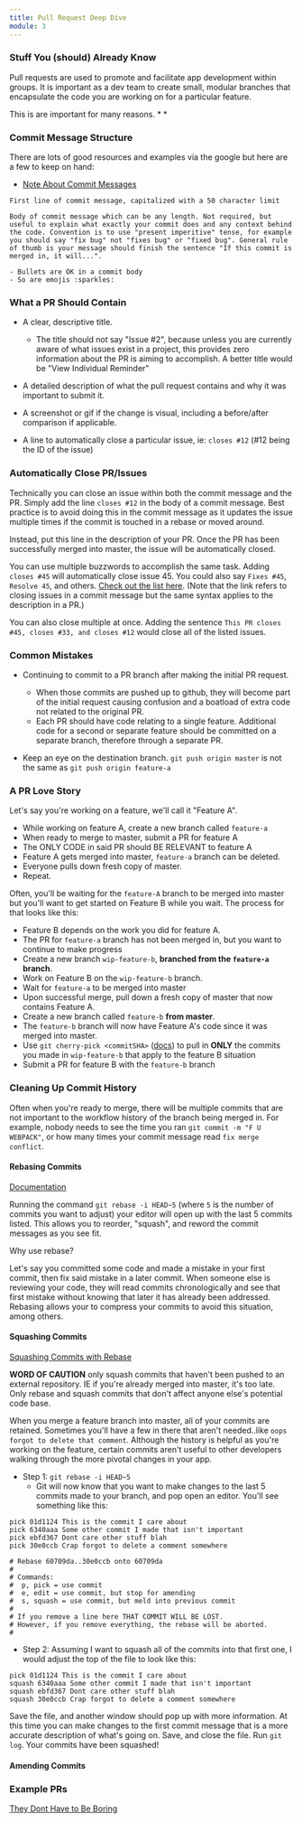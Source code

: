 ```yaml
---
title: Pull Request Deep Dive
module: 3
---
```


### Stuff You (should) Already Know

Pull requests are used to promote and facilitate app development within groups. It is important as a dev team to create small, modular branches that encapsulate the code you are working on for a particular feature.

This is are important for many reasons.
*
*

### Commit Message Structure
There are lots of good resources and examples via the google but here are a few to keep on hand:
  * [Note About Commit Messages](http://tbaggery.com/2008/04/19/a-note-about-git-commit-messages.html)

```
First line of commit message, capitalized with a 50 character limit

Body of commit message which can be any length. Not required, but useful to explain what exactly your commit does and any context behind the code. Convention is to use "present imperitive" tense, for example you should say "fix bug" not "fixes bug" or "fixed bug". General rule of thumb is your message should finish the sentence "If this commit is merged in, it will...".

- Bullets are OK in a commit body
- So are emojis :sparkles:
```

### What a PR Should Contain

* A clear, descriptive title.
  - The title should not say "Issue #2", because unless you are currently aware of what issues exist in a project, this provides zero information about the PR is aiming to accomplish. A better title would be "View Individual Reminder"

* A detailed description of what the pull request contains and why it was important to submit it.

* A screenshot or gif if the change is visual, including a before/after comparison if applicable.

* A line to automatically close a particular issue, ie: `closes #12` (#12 being the ID of the issue)

### Automatically Close PR/Issues

Technically you can close an issue within both the commit message and the PR. Simply add the line `closes #12` in the body of a commit message. Best practice is to avoid doing this in the commit message as it updates the issue multiple times if the commit is touched in a rebase or moved around.  

Instead, put this line in the description of your PR. Once the PR has been successfully merged into master, the issue will be automatically closed.  

You can use multiple buzzwords to accomplish the same task. Adding `closes #45` will automatically close issue 45. You could also say `Fixes #45`, `Resolve 45`, and others. [Check out the list here](https://help.github.com/articles/closing-issues-via-commit-messages/). (Note that the link refers to closing issues in a commit message but the same syntax applies to the description in a PR.)

You can also close multiple at once. Adding the sentence `This PR closes #45, closes #33, and closes #12` would close all of the listed issues.


### Common Mistakes

* Continuing to commit to a PR branch after making the initial PR request.
  - When those commits are pushed up to github, they will become part of the initial request causing confusion and a boatload of extra code not related to the original PR.
  - Each PR should have code relating to a single feature. Additional code for a second or separate feature should be committed on a separate branch, therefore through a separate PR.

* Keep an eye on the destination branch. `git push origin master` is not the same as `git push origin feature-a`


### A PR Love Story

Let's say you're working on a feature, we'll call it "Feature A".

* While working on feature A, create a new branch called `feature-a`
* When ready to merge to master, submit a PR for feature A
* The ONLY CODE in said PR should BE RELEVANT to feature A
* Feature A gets merged into master, `feature-a` branch can be deleted.
* Everyone pulls down fresh copy of master.
* Repeat.

Often, you'll be waiting for the `feature-A` branch to be merged into master but you'll want to get started on Feature B while you wait. The process for that looks like this:  

* Feature B depends on the work you did for feature A.
* The PR for `feature-a` branch has not been merged in, but you want to continue to make progress
* Create a new branch `wip-feature-b`, **branched from the `feature-a` branch**.
* Work on Feature B on the `wip-feature-b` branch.
* Wait for `feature-a` to be merged into master
* Upon successful merge, pull down a fresh copy of master that now contains Feature A.
* Create a new branch called `feature-b` **from master**.
* The `feature-b` branch will now have Feature A's code since it was merged into master.
* Use `git cherry-pick <commitSHA>` ([docs](https://git-scm.com/docs/git-cherry-pick)) to pull in **ONLY** the commits you made in `wip-feature-b` that apply to the feature B situation
* Submit a PR for feature B with the `feature-b` branch

### Cleaning Up Commit History
 Often when you're ready to merge, there will be multiple commits that are not important to the workflow history of the branch being merged in. For example, nobody needs to see the time you ran `git commit -m "F U WEBPACK"`, or how many times your commit message read `fix merge conflict`.

#### Rebasing Commits
[Documentation](https://git-scm.com/docs/git-rebase)  

Running the command `git rebase -i HEAD~5` (where `5` is the number of commits you want to adjust) your editor will open up with the last 5 commits listed. This allows you to reorder, "squash", and reword the commit messages as you see fit.

Why use rebase?  

Let's say you committed some code and made a mistake in your first commit, then fix said mistake in a later commit. When someone else is reviewing your code, they will read commits chronologically and see that first mistake without knowing that later it has already been addressed. Rebasing allows your to compress your commits to avoid this situation, among others.

#### Squashing Commits
[Squashing Commits with Rebase](http://gitready.com/advanced/2009/02/10/squashing-commits-with-rebase.html)  

**WORD OF CAUTION** only squash commits that haven't been pushed to an external repository. IE if you're already merged into master, it's too late. Only rebase and squash commits that don't affect anyone else's potential code base.

When you merge a feature branch into master, all of your commits are retained. Sometimes you'll have a few in there that aren't needed..like `oops forgot to delete that comment`. Although the history is helpful as you're working on the feature, certain commits aren't useful to other developers walking through the more pivotal changes in your app.  

* Step 1: `git rebase -i HEAD~5`
  - Git will now know that you want to make changes to the last 5 commits made to your branch, and pop open an editor. You'll see something like this:

```
pick 01d1124 This is the commit I care about
pick 6340aaa Some other commit I made that isn't important
pick ebfd367 Dont care other stuff blah
pick 30e0ccb Crap forgot to delete a comment somewhere

# Rebase 60709da..30e0ccb onto 60709da
#
# Commands:
#  p, pick = use commit
#  e, edit = use commit, but stop for amending
#  s, squash = use commit, but meld into previous commit
#
# If you remove a line here THAT COMMIT WILL BE LOST.
# However, if you remove everything, the rebase will be aborted.
#
```

* Step 2: Assuming I want to squash all of the commits into that first one, I would adjust the top of the file to look like this:

```
pick 01d1124 This is the commit I care about
squash 6340aaa Some other commit I made that isn't important
squash ebfd367 Dont care other stuff blah
squash 30e0ccb Crap forgot to delete a comment somewhere
```

Save the file, and another window should pop up with more information. At this time you can make changes to the first commit message that is a more accurate description of what's going on. Save, and close the file. Run `git log`. Your commits have been squashed!


#### Amending Commits

### Example PRs
[They Dont Have to Be Boring](https://github.com/bitly/dablooms/pull/19)
